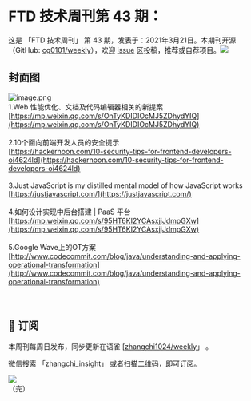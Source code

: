 # FTD 技术周刊第 43 期：
这是 「FTD 技术周刊」 第 43 期，发表于：2021年3月21日。本期刊开源（GitHub: [cg0101/weekly](https://github.com/cg0101/weekly)），欢迎 [issue](https://github.com/cg0101/weekly/issues) 区投稿，推荐或自荐项目。![](https://visitor-badge.glitch.me/badge?page_id=cg0101.weekly) <a href="https://www.linkedin.com/in/%E9%A9%B0-%E5%BC%A0-60669710a/">
        </a>
## 封面图


![image.png](https://cdn.nlark.com/yuque/0/2020/png/132503/1605581208847-4cb31501-0c62-46e2-9c4b-498fbeb7e53e.png#height=721&id=SP4Dt&margin=%5Bobject%20Object%5D&name=image.png&originHeight=721&originWidth=1080&originalType=binary&size=1425943&status=done&style=none&width=1080)<br />1.Web 性能优化、文档及代码编辑器相关的新提案<br />[https://mp.weixin.qq.com/s/OnTyKDIDIOcMJ5ZDhydYIQ](https://mp.weixin.qq.com/s/OnTyKDIDIOcMJ5ZDhydYIQ)<br />
<br />2.10个面向前端开发人员的安全提示<br />[https://hackernoon.com/10-security-tips-for-frontend-developers-oi4624ld](https://hackernoon.com/10-security-tips-for-frontend-developers-oi4624ld)<br />
<br />3.Just JavaScript is my distilled mental model of how JavaScript works<br />[https://justjavascript.com/](https://justjavascript.com/)<br />
<br />4.如何设计实现中后台搭建 | PaaS 平台<br />[https://mp.weixin.qq.com/s/95HT6KI2YCAsxjjJdmpGXw](https://mp.weixin.qq.com/s/95HT6KI2YCAsxjjJdmpGXw)<br />
<br />5.Google Wave上的OT方案<br />[http://www.codecommit.com/blog/java/understanding-and-applying-operational-transformation](http://www.codecommit.com/blog/java/understanding-and-applying-operational-transformation)<br />
<br />
<br />




## 📅 订阅
本周刊每周日发布，同步更新在语雀 [[zhangchi1024/weekly](https://www.yuque.com/zhangchi1024/weekly)」 。


微信搜索 「zhangchi_insight」 或者扫描二维码，即可订阅。
<div align="left"> <img src="https://cdn.nlark.com/yuque/0/2021/jpeg/132503/1640750963398-e8538e9e-6b96-46f7-abff-c93b56bdd377.jpeg?x-oss-process=image%2Fwatermark%2Ctype_d3F5LW1pY3JvaGVp%2Csize_36%2Ctext_5byg6amw%2Ccolor_FFFFFF%2Cshadow_50%2Ct_80%2Cg_se%2Cx_10%2Cy_10%2Fresize%2Cw_426%2Climit_0" ></div>    
    （完）